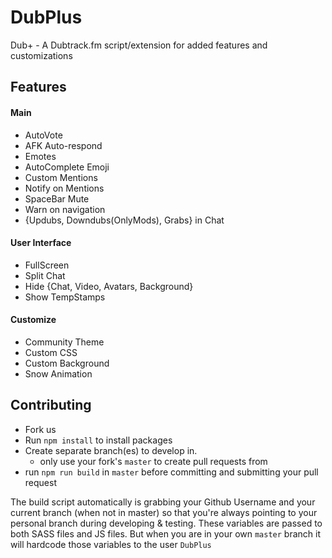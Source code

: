 # DubPlus
Dub+ - A Dubtrack.fm script/extension for added features and customizations

Features
---
#### Main
- AutoVote
- AFK Auto-respond
- Emotes
- AutoComplete Emoji
- Custom Mentions
- Notify on Mentions
- SpaceBar Mute
- Warn on navigation
- {Updubs, Downdubs(OnlyMods), Grabs} in Chat

#### User Interface
- FullScreen
- Split Chat
- Hide {Chat, Video, Avatars, Background}
- Show TempStamps

#### Customize
- Community Theme
- Custom CSS
- Custom Background
- Snow Animation

Contributing
---
- Fork us    
- Run `npm install` to install packages    
- Create separate branch(es) to develop in.
  - only use your fork's `master` to create pull requests from 
- run `npm run build` in `master` before committing and submitting your pull request

The build script automatically is grabbing your Github Username and your current branch (when not in master) so that you're always pointing to your personal branch during developing & testing.  These variables are passed to both SASS files and JS files. But when you are in your own `master` branch it will hardcode those variables to the user `DubPlus`
